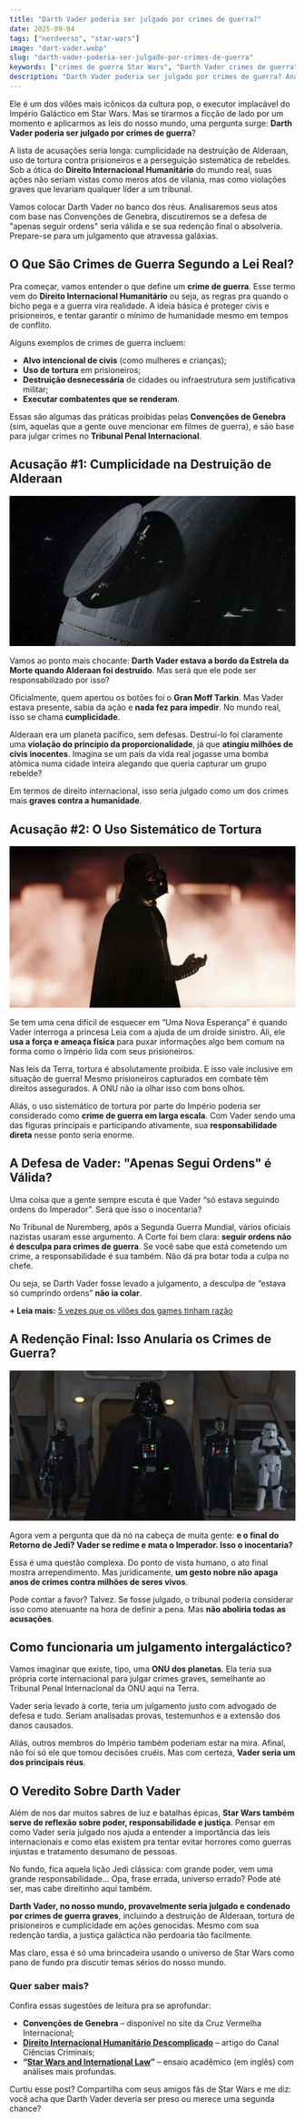 ```yaml
---
title: "Darth Vader poderia ser julgado por crimes de guerra?"
date: 2025-09-04
tags: ["nerdverso", "star-wars"]
image: "dart-vader.webp"
slug: "darth-vader-poderia-ser-julgado-por-crimes-de-guerra"
keywords: ["crimes de guerra Star Wars", "Darth Vader crimes de guerra"]
description: "Darth Vader poderia ser julgado por crimes de guerra? Analisamos os atos do vilão de Star Wars com base nas leis reais!"
---
```


Ele é um dos vilões mais icônicos da cultura pop, o executor implacável do Império Galáctico em Star Wars. Mas se tirarmos a ficção de lado por um momento e aplicarmos as leis do nosso mundo, uma pergunta surge: **Darth Vader poderia ser julgado por crimes de guerra**?

A lista de acusações seria longa: cumplicidade na destruição de Alderaan, uso de tortura contra prisioneiros e a perseguição sistemática de rebeldes. Sob a ótica do **Direito Internacional Humanitário** do mundo real, suas ações não seriam vistas como meros atos de vilania, mas como violações graves que levariam qualquer líder a um tribunal.

Vamos colocar Darth Vader no banco dos réus. Analisaremos seus atos com base nas Convenções de Genebra, discutiremos se a defesa de "apenas seguir ordens" seria válida e se sua redenção final o absolveria. Prepare-se para um julgamento que atravessa galáxias.

## O Que São Crimes de Guerra Segundo a Lei Real?

Pra começar, vamos entender o que define um **crime de guerra**. Esse termo vem do **Direito Internacional Humanitário** ou seja, as regras pra quando o bicho pega e a guerra vira realidade. A ideia básica é proteger civis e prisioneiros, e tentar garantir o mínimo de humanidade mesmo em tempos de conflito.

Alguns exemplos de crimes de guerra incluem:

*   **Alvo intencional de civis** (como mulheres e crianças);
*   **Uso de tortura** em prisioneiros;
*   **Destruição desnecessária** de cidades ou infraestrutura sem justificativa militar;
*   **Executar combatentes que se renderam**.

Essas são algumas das práticas proibidas pelas **Convenções de Genebra** (sim, aquelas que a gente ouve mencionar em filmes de guerra), e são base para julgar crimes no **Tribunal Penal Internacional**.

## Acusação #1: Cumplicidade na Destruição de Alderaan

![Alderaan](dart3.webp)

Vamos ao ponto mais chocante: **Darth Vader estava a bordo da Estrela da Morte quando Alderaan foi destruído**. Mas será que ele pode ser responsabilizado por isso?

Oficialmente, quem apertou os botões foi o **Gran Moff Tarkin**. Mas Vader estava presente, sabia da ação e **nada fez para impedir**. No mundo real, isso se chama **cumplicidade**.

Alderaan era um planeta pacífico, sem defesas. Destruí-lo foi claramente uma **violação do princípio da proporcionalidade**, já que **atingiu milhões de civis inocentes**. Imagina se um país da vida real jogasse uma bomba atômica numa cidade inteira alegando que queria capturar um grupo rebelde?

Em termos de direito internacional, isso seria julgado como um dos crimes mais **graves contra a humanidade**.

## Acusação #2: O Uso Sistemático de Tortura

![dart-vader](dart2.webp)

Se tem uma cena difícil de esquecer em “Uma Nova Esperança” é quando Vader interroga a princesa Leia com a ajuda de um droide sinistro. Ali, ele **usa a força e ameaça física** para puxar informações algo bem comum na forma como o Império lida com seus prisioneiros.

Nas leis da Terra, tortura é absolutamente proibida. E isso vale inclusive em situação de guerra! Mesmo prisioneiros capturados em combate têm direitos assegurados. A ONU não ia olhar isso com bons olhos.

Aliás, o uso sistemático de tortura por parte do Império poderia ser considerado como **crime de guerra em larga escala**. Com Vader sendo uma das figuras principais e participando ativamente, sua **responsabilidade direta** nesse ponto seria enorme.

## A Defesa de Vader: "Apenas Segui Ordens" é Válida?

Uma coisa que a gente sempre escuta é que Vader “só estava seguindo ordens do Imperador”. Será que isso o inocentaria?

No Tribunal de Nuremberg, após a Segunda Guerra Mundial, vários oficiais nazistas usaram esse argumento. A Corte foi bem clara: **seguir ordens não é desculpa para crimes de guerra**. Se você sabe que está cometendo um crime, a responsabilidade é sua também. Não dá pra botar toda a culpa no chefe.

Ou seja, se Darth Vader fosse levado a julgamento, a desculpa de “estava só cumprindo ordens” **não ia colar**.

**+ Leia mais:** [5 vezes que os vilões dos games tinham razão](https://nerdatico.com.br/5-vezes-que-os-viloes-dos-games-tinham-razao/)

## A Redenção Final: Isso Anularia os Crimes de Guerra?

![dart-vader](dart1.webp)

Agora vem a pergunta que dá nó na cabeça de muita gente: **e o final do Retorno de Jedi? Vader se redime e mata o Imperador. Isso o inocentaria?**

Essa é uma questão complexa. Do ponto de vista humano, o ato final mostra arrependimento. Mas juridicamente, **um gesto nobre não apaga anos de crimes contra milhões de seres vivos**.

Pode contar a favor? Talvez. Se fosse julgado, o tribunal poderia considerar isso como atenuante na hora de definir a pena. Mas **não aboliria todas as acusações**.

## Como funcionaria um julgamento intergaláctico?

Vamos imaginar que existe, tipo, uma **ONU dos planetas**. Ela teria sua própria corte internacional para julgar crimes graves, semelhante ao Tribunal Penal Internacional da ONU aqui na Terra.

Vader seria levado à corte, teria um julgamento justo com advogado de defesa e tudo. Seriam analisadas provas, testemunhos e a extensão dos danos causados.

Aliás, outros membros do Império também poderiam estar na mira. Afinal, não foi só ele que tomou decisões cruéis. Mas com certeza, **Vader seria um dos principais réus**.

## O Veredito Sobre Darth Vader

Além de nos dar muitos sabres de luz e batalhas épicas, **Star Wars também serve de reflexão sobre poder, responsabilidade e justiça**. Pensar em como Vader seria julgado nos ajuda a entender a importância das leis internacionais e como elas existem pra tentar evitar horrores como guerras injustas e tratamento desumano de pessoas.

No fundo, fica aquela lição Jedi clássica: com grande poder, vem uma grande responsabilidade... Opa, frase errada, universo errado? Pode até ser, mas cabe direitinho aqui também.

**Darth Vader, no nosso mundo, provavelmente seria julgado e condenado por crimes de guerra graves**, incluindo a destruição de Alderaan, tortura de prisioneiros e cumplicidade em ações genocidas. Mesmo com sua redenção tardia, a justiça galáctica não perdoaria tão facilmente.

Mas claro, essa é só uma brincadeira usando o universo de Star Wars como pano de fundo pra discutir temas sérios do nosso mundo.

### Quer saber mais?

Confira essas sugestões de leitura pra se aprofundar:

*   **Convenções de Genebra** – disponível no site da Cruz Vermelha Internacional;
*   **[Direito Internacional Humanitário Descomplicado](https://www.icrc.org/pt/document/o-que-e-o-direito-internacional-humanitario)** – artigo do Canal Ciências Criminais;
*   **“[Star Wars and International Law](https://opiniojuris.org/2024/10/28/fourth-annual-symposium-on-pop-culture-and-international-law-jurisdiction-in-star-wars-andor-twail-perspectives-and-current-lessons-for-a-galaxy-not-so-far-away/)”** – ensaio acadêmico (em inglês) com análises mais profundas.

Curtiu esse post? Compartilha com seus amigos fãs de Star Wars e me diz: você acha que Darth Vader deveria ser preso ou merece uma segunda chance?